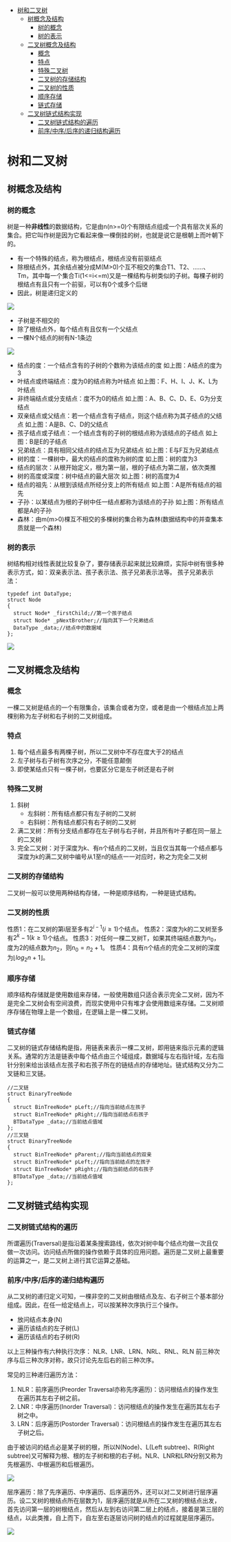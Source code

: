 - [树和二叉树](#树和二叉树)
  - [树概念及结构](#树概念及结构)
    - [树的概念](#树的概念)
    - [树的表示](#树的表示)
  - [二叉树概念及结构](#二叉树概念及结构)
    - [概念](#概念)
    - [特点](#特点)
    - [特殊二叉树](#特殊二叉树)
    - [二叉树的存储结构](#二叉树的存储结构)
    - [二叉树的性质](#二叉树的性质)
    - [顺序存储](#顺序存储)
    - [链式存储](#链式存储)
  - [二叉树链式结构实现](#二叉树链式结构实现)
    - [二叉树链式结构的遍历](#二叉树链式结构的遍历)
    - [前序/中序/后序的递归结构遍历](#前序中序后序的递归结构遍历)

# 树和二叉树

## 树概念及结构

### 树的概念

树是一种**非线性**的数据结构，它是由n(n>=0)个有限结点组成一个具有层次关系的集合。把它叫作树是因为它看起来像一棵倒挂的树，也就是说它是根朝上而叶朝下的。

* 有一个特殊的结点，称为根结点，根结点没有前驱结点
* 除根结点外，其余结点被分成M(M>0)个互不相交的集合T1、T2、……、Tm，其中每一个集合Ti(1<=i<=m)又是一棵结构与树类似的子树。每棵子树的根结点有且只有一个前驱，可以有0个或多个后继
* 因此，树是递归定义的

![](1.svg)

* 子树是不相交的
* 除了根结点外，每个结点有且仅有一个父结点
* 一棵N个结点的树有N-1条边

![](2.svg)

* 结点的度：一个结点含有的子树的个数称为该结点的度
  如上图：A结点的度为3
* 叶结点或终端结点：度为0的结点称为叶结点
  如上图：F、H、I、J、K、L为叶结点
* 非终端结点或分支结点：度不为0的结点
  如上图：A、B、C、D、E、G为分支结点
* 双亲结点或父结点：若一个结点含有子结点，则这个结点称为其子结点的父结点
  如上图：A是B、C、D的父结点
* 孩子结点或子结点：一个结点含有的子树的根结点称为该结点的子结点
  如上图：B是E的子结点
* 兄弟结点：具有相同父结点的结点互为兄弟结点
  如上图：E与F互为兄弟结点
* 树的度：一棵树中，最大的结点的度称为树的度
  如上图：树的度为3
* 结点的层次：从根开始定义，根为第一层，根的子结点为第二层，依次类推
* 树的高度或深度：树中结点的最大层次
  如上图：树的高度为4
* 结点的祖先：从根到该结点所经分支上的所有结点
  如上图：A是所有结点的祖先
* 子孙：以某结点为根的子树中任一结点都称为该结点的子孙
  如上图：所有结点都是A的子孙
* 森林：由m(m>0)棵互不相交的多棵树的集合称为森林(数据结构中的并查集本质就是一个森林)

### 树的表示

树结构相对线性表就比较复杂了，要存储表示起来就比较麻烦，实际中树有很多种表示方式，如：双亲表示法、孩子表示法、孩子兄弟表示法等。
孩子兄弟表示法：

```C{.line-numbers}
typedef int DataType;
struct Node
{
  struct Node* _firstChild;//第一个孩子结点
  struct Node* _pNextBrother;//指向其下一个兄弟结点
  DataType _data;//结点中的数据域
};
```

![](3.svg)

## 二叉树概念及结构

### 概念

一棵二叉树是结点的一个有限集合，该集合或者为空，或者是由一个根结点加上两棵别称为左子树和右子树的二叉树组成。

### 特点

1. 每个结点最多有两棵子树，所以二叉树中不存在度大于2的结点
2. 左子树与右子树有次序之分，不能任意颠倒
3. 即使某结点只有一棵子树，也要区分它是左子树还是右子树

### 特殊二叉树

1. 斜树
   * 左斜树：所有结点都只有左子树的二叉树
   * 右斜树：所有结点都只有右子树的二叉树
2. 满二叉树：所有分支结点都存在左子树与右子树，并且所有叶子都在同一层上的二叉树
3. 完全二叉树：对于深度为k、有n个结点的二叉树，当且仅当其每一个结点都与深度为k的满二叉树中编号从1至n的结点一一对应时，称之为完全二叉树

### 二叉树的存储结构

二叉树一般可以使用两种结构存储，一种是顺序结构，一种是链式结构。

### 二叉树的性质

性质1：在二叉树的第i层至多有$2^{i-1}(i \geq 1)$个结点。
性质2：深度为k的二叉树至多有$2^{k}-1(k \geq 1)$个结点。
性质3：对任何一棵二叉树T，如果其终端结点数为$n_0$，度为2的结点数为$n_2$，则$n_0=n_2+1$。
性质4：具有n个结点的完全二叉树的深度为$\lfloor log_{2}n+1 \rfloor$。

### 顺序存储

顺序结构存储就是使用数组来存储，一般使用数组只适合表示完全二叉树，因为不是完全二叉树会有空间浪费，而现实使用中只有堆才会使用数组来存储。二叉树顺序存储在物理上是一个数组，在逻辑上是一棵二叉树。

### 链式存储

二叉树的链式存储结构是指，用链表来表示一棵二叉树，即用链来指示元素的逻辑关系。通常的方法是链表中每个结点由三个域组成，数据域与左右指针域，左右指针分别来给出该结点左孩子和右孩子所在的链结点的存储地址。链式结构又分为二叉链和三叉链。

```C{.line-numbers}
//二叉链
struct BinaryTreeNode
{
  struct BinTreeNode* pLeft;//指向当前结点左孩子
  struct BinTreeNode* pRight;//指向当前结点右孩子
  BTDataType _data;//当前结点值域
};
//三叉链
struct BinaryTreeNode
{
  struct BinTreeNode* pParent;//指向当前结点的双亲
  struct BinTreeNode* pLeft;//指向当前结点的左孩子
  struct BinTreeNode* pRight;//指向当前结点的右孩子
  BTDataType _data;//当前结点值域
};
```

## 二叉树链式结构实现

### 二叉树链式结构的遍历

所谓遍历(Traversal)是指沿着某条搜索路线，依次对树中每个结点均做一次且仅做一次访问。访问结点所做的操作依赖于具体的应用问题。遍历是二叉树上最重要的运算之一，是二叉树上进行其它运算之基础。

### 前序/中序/后序的递归结构遍历

从二叉树的递归定义可知，一棵非空的二叉树由根结点及左、右子树三个基本部分组成。因此，在任一给定结点上，可以按某种次序执行三个操作。

* 放问结点本身(N)
* 遍历该结点的左子树(L)
* 遍历该结点的右子树(R)

以上三种操作有六种执行次序：
NLR、LNR、LRN、NRL、RNL、RLN
前三种次序与后三种次序对称，故只讨论先左后右的前三种次序。

常见的三种递归遍历方法：
1. NLR：前序遍历(Preorder Traversal亦称先序遍历)：访问根结点的操作发生在遍历其左右子树之前。
2. LNR：中序遍历(Inorder Traversal)：访问根结点的操作发生在遍历其左右子树之中。
3. LRN：后序遍历(Postorder Traversal)：访问根结点的操作发生在遍历其左右子树之后。

由于被访问的结点必是某子树的根，所以N(Node)、L(Left subtree)、R(Right subtree)又可解释为根、根的左子树和根的右子树。NLR、LNR和LRN分别又称为先根遍历、中根遍历和后根遍历。

![](4.svg)

层序遍历：除了先序遍历、中序遍历、后序遍历外，还可以对二叉树进行层序遍历。设二叉树的根结点所在层数为1，层序遍历就是从所在二叉树的根结点出发，首先访问第一层的树根结点，然后从左到右访问第二层上的结点，接着是第三层的结点，以此类推，自上而下，自左至右逐层访问树的结点的过程就是层序遍历。

![](5.svg)



   